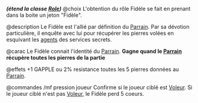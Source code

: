 ***(étend la classe [Role](obsidian_wiki/Roles/abstract_role.md))***
@choix
L'obtention du rôle Fidèle se fait en prenant dans la boite un jeton "Fidèle".

@description
Le Fidèle est l'allié par définition du [Parrain](obsidian_wiki/Roles/mafia/le_parrain). Par sa dévotion particulière, il enquête avec lui pour récupérer les pierres volées en esquivant les [agents](obsidian_wiki/Roles/solitaires_ambigus/l_agent.md) des services secrets.

@carac
Le Fidèle connait l'identité du [Parrain](obsidian_wiki/Roles/mafia/le_parrain).
**Gagne quand le [Parrain](obsidian_wiki/Roles/mafia/le_parrain) récupère toutes les pierres de la partie**

@effets
+1 GAPPLE ou 2% resistance toutes les 5 pierres données au [Parrain](obsidian_wiki/Roles/mafia/le_parrain).

@commandes
/mf pression joueur
Confirme si le joueur ciblé est [Voleur](obsidian_wiki/Roles/voleurs/le_voleur.md). Si le joueur ciblé n'est pas [Voleur](obsidian_wiki/Roles/voleurs/le_voleur.md), le Fidèle perd 5 coeurs.